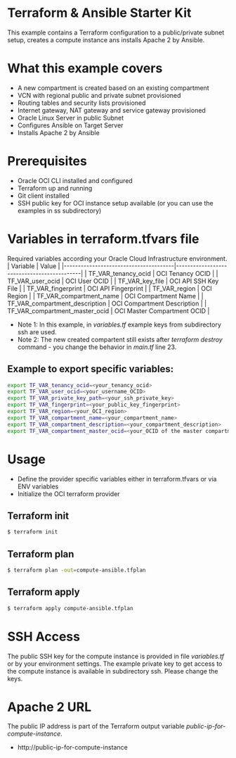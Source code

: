 # Terraform & Ansible Starter Kit
This example contains a Terraform configuration to a public/private subnet setup, creates a compute instance ans installs Apache 2 by Ansible.

# What this example covers
 * A new compartment is created based on an existing compartment
 * VCN with regional public and private subnet provisioned
 * Routing tables and security lists provisioned
 * Internet gateway, NAT gateway and service gateway provisioned
 * Oracle Linux Server in public Subnet
 * Configures Ansible on Target Server
 * Installs Apache 2 by Ansible

# Prerequisites
  * Oracle OCI CLI installed and configured 
  * Terraform up and running
  * Git client installed
  * SSH public key for OCI instance setup available (or you can use the examples in ss subdirectory)


# Variables in terraform.tfvars file
Required variables according your Oracle Cloud Infrastructure environment.
| Variable                              | Value                                      |
|---------------------------------------|--------------------------------------------|
| TF_VAR_tenancy_ocid                   | OCI Tenancy OCID                           |
| TF_VAR_user_ocid                      | OCI User OCID                              | 
| TF_VAR_key_file                       | OCI API SSH Key File                       |
| TF_VAR_fingerprint                    | OCI API Fingerprint                        |
| TF_VAR_region                         | OCI Region                                 |
| TF_VAR_compartment_name               | OCI Compartment Name                       |
| TF_VAR_compartment_description        | OCI Compartment Description                |
| TF_VAR_compartment_master_ocid        | OCI Master Compartment OCID                |

  * Note 1: In this example, in _variables.tf_ example keys from subdirectory ssh are used.
  * Note 2: The new created compartent still exists after _terraform destroy_ command - you change the behavior in _main.tf_ line 23.


## Example to export specific variables:
```bash
export TF_VAR_tenancy_ocid=<your_tenancy_ocid>
export TF_VAR_user_ocid=<your_username_OCID>                              
export TF_VAR_private_key_path=<your_ssh_private_key>   
export TF_VAR_fingerprint=<your_public_key_fingerprint>
export TF_VAR_region=<your_OCI_region>                           
export TF_VAR_compartment_name=<your_compartment_name>
export TF_VAR_compartment_description=<your_compartment_description>
export TF_VAR_compartment_master_ocid=<your_OCID of the master compartment>
```

# Usage

 * Define the provider specific variables either in terraform.tfvars or via ENV variables
 * Initialize the OCI terraform provider


## Terraform init

```bash
$ terraform init
```

## Terraform plan

```bash
$ terraform plan -out=compute-ansible.tfplan
```

## Terraform apply
```bash
$ terraform apply compute-ansible.tfplan
```

# SSH Access
The public SSH key for the compute instance is provided in file _variables.tf_ or by your environment settings. The example private key to get access to the compute instance is available in subdirectory ssh. Please change the keys.

# Apache 2 URL
The public IP address is part of the Terraform output variable _public-ip-for-compute-instance_.
* http://public-ip-for-compute-instance
